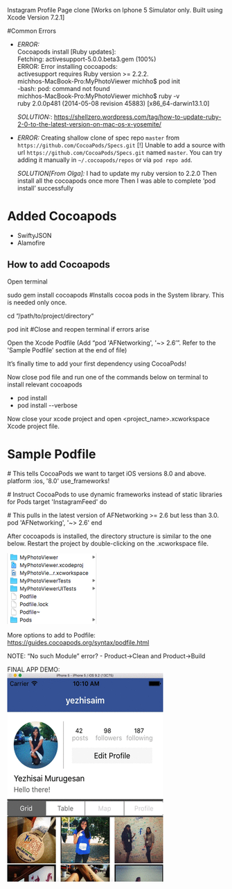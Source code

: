 Instagram Profile Page clone [Works on Iphone 5 Simulator only. Built using Xcode Version 7.2.1]

#Common Errors

* <i>ERROR:</i><br />
Cocoapods install [Ruby updates]:<br />
Fetching: activesupport-5.0.0.beta3.gem (100%)<br />
ERROR:  Error installing cocoapods:<br />
	activesupport requires Ruby version >= 2.2.2.<br />
michhos-MacBook-Pro:MyPhotoViewer michho$ pod init<br />
-bash: pod: command not found<br />
michhos-MacBook-Pro:MyPhotoViewer michho$ ruby -v<br />
ruby 2.0.0p481 (2014-05-08 revision 45883) [x86_64-darwin13.1.0]<br />

  <i>SOLUTION:</i>:
https://shellzero.wordpress.com/tag/how-to-update-ruby-2-0-to-the-latest-version-on-mac-os-x-yosemite/

* <i>ERROR:</i>
Creating shallow clone of spec repo `master` from `https://github.com/CocoaPods/Specs.git`
[!] Unable to add a source with url `https://github.com/CocoaPods/Specs.git` named `master`.
You can try adding it manually in `~/.cocoapods/repos` or via `pod repo add`.

  <i>SOLUTION[From Olga]:</i>
I had to update my ruby version to 2.2.0
Then install all the cocoapods once more
Then I was able to complete ‘pod install’ successfully


# Added Cocoapods
- SwiftyJSON
- Alamofire


## How to add Cocoapods

 Open terminal

 sudo gem install cocoapods \#Installs cocoa pods in the System library. This is needed only once.

 cd “/path/to/project/directory“

 pod init \#Close and reopen terminal if errors arise

 Open the Xcode Podfile (Add “pod 'AFNetworking', '~> 2.6’”. Refer to the 'Sample Podfile' section at the end of file)

It’s finally time to add your first dependency using CocoaPods!

Now close pod file and run one of the commands below on terminal to install relevant cocoapods
 * pod install
 * pod install --verbose

 Now close your xcode project and open <project_name>.xcworkspace Xcode project file.


# Sample Podfile

\# This tells CocoaPods we want to target iOS versions 8.0 and above.
platform :ios, '8.0'
use_frameworks!    

\# Instruct CocoaPods to use dynamic frameworks instead of static libraries for Pods
target 'InstagramFeed' do

\# This pulls in the latest version of AFNetworking >= 2.6 but less than 3.0.
pod 'AFNetworking', '~> 2.6'
end

After cocoapods is installed, the directory structure is similar to the one below. Restart the project by double-clicking on the .xcworkspace file.

![Directory_structure.png](https://raw.githubusercontent.com/yezhisaim/WWCBeginnerIOS/master/Week%203/MyPhotoViewer/Directory.structure.png)


More options to add to Podfile: https://guides.cocoapods.org/syntax/podfile.html

NOTE: “No such Module” error? - Product->Clean and Product->Build



FINAL APP DEMO:<br/>
![Demo](https://raw.githubusercontent.com/yezhisaim/WWCBeginnerIOS/dc7a36f6c0d426dc15a642abb3f15565d1e7453f/Week%203/instagram-profile-view-gif.gif)
